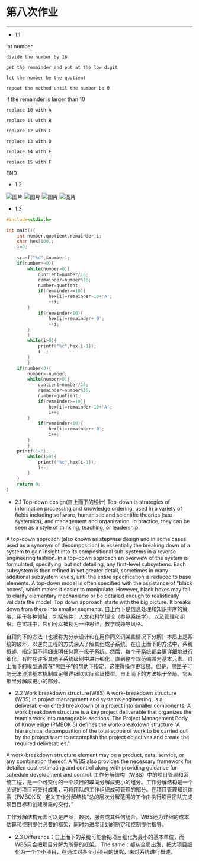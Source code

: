 第八次作业
======
---
* 1.1

int number

    divide the number by 16

    get the remainder and put at the low digit

    let the number be the quotient

    repeat the method until the number be 0

if the remainder is larger than 10

    replace 10 with A

    replace 11 with B

    replace 12 with C

    replace 13 with D

    replace 14 with E

    replace 15 with F

END

* 1.2

![图片](http://a4.qpic.cn/psb?/V135Vm5X0FNlv2/3zqf3rh0mf170oIHDBbvvOmqSvm.ZyPepOL3cI1.njQ!/m/dDMBAAAAAAAAnull&bo=5wIaAgAAAAARB80!&rf=photolist&t=5)
![图片](http://a1.qpic.cn/psb?/V135Vm5X0FNlv2/n89zUtmdHFKCW5DHMyPR5lOC9vJjyQXTY9kJbSS1oB8!/m/dFQBAAAAAAAAnull&bo=qQIYAgAAAAARB4E!&rf=photolist&t=5)
![图片](http://a4.qpic.cn/psb?/V135Vm5X0FNlv2/9KYOH8OAyBnPDD0Nt8Oivg76VyHb5SR*bnw5LlTxLgI!/m/dFMBAAAAAAAAnull&bo=RQMYAgAAAAARB2w!&rf=photolist&t=5)
![图片](http://a1.qpic.cn/psb?/V135Vm5X0FNlv2/jYrdpzQWGykSd48xqIMuJ5IWUAzUCoK*TRqTic5p904!/m/dFQBAAAAAAAAnull&bo=*QIOAgAAAAARB8M!&rf=photolist&t=5)

* 1.3

```c
#include<stdio.h>

int main(){
	int number,quotient,remainder,i;
	char hex[100];
	i=0;
	
	scanf("%d",&number);
	if(number>=0){
		while(number>0){
		    quotient=number/16;
		    remainder=number%16;
		    number=quotient;
		    if(remainder>=10){
			    hex[i]=remainder-10+'A';
			    ++i;
		}
		    if(remainder<10){
			    hex[i]=remainder+'0';
			    ++i;
		}
		}
		while(i>0){
			printf("%c",hex[i-1]);
			i--;
		}
		}
	if(number<0){
		number=-number;
	    while(number>0){
		    quotient=number/16;
		    remainder=number%16;
		    number=quotient;
		    if(remainder>=10){
			    hex[i]=remainder-10+'A';
			    i++;
		}
		    if(remainder<10){
			    hex[i]=remainder+'0';
			    i++;
		}
		}
	printf("-");
	    while(i>0){
			printf("%c",hex[i-1]);
			i--;
		}
	}
	return 0;
} 
```




* 2.1
Top-down design(自上而下的设计)
Top-down is  strategies of information processing and knowledge ordering, used in a variety of fields including software, humanistic and scientific theories (see systemics), and management and organization. In practice, they can be seen as a style of thinking, teaching, or leadership.

A top-down approach (also known as stepwise design and in some cases used as a synonym of decomposition) is essentially the breaking down of a system to gain insight into its compositional sub-systems in a reverse engineering fashion. In a top-down approach an overview of the system is formulated, specifying, but not detailing, any first-level subsystems. Each subsystem is then refined in yet greater detail, sometimes in many additional subsystem levels, until the entire specification is reduced to base elements. A top-down model is often specified with the assistance of "black boxes", which makes it easier to manipulate. However, black boxes may fail to clarify elementary mechanisms or be detailed enough to realistically validate the model. Top down approach starts with the big picture. It breaks down from there into smaller segments.
自上而下是信息处理和知识排序的策略，用于各种领域，包括软件，人文和科学理论（参见系统学），以及管理和组织。在实践中，它们可以被视为一种思维，教学或领导风格。

自顶向下的方法（也被称为分步设计和在用作同义词某些情况下分解）本质上是系统的破坏，以逆向工程的方式深入了解其组成子系统。在自上而下的方法中，系统概述，指定但不详细说明任何第一级子系统。然后，每个子系统都会更详细地进行细化，有时在许多其他子系统级别中进行细化，直到整个规范缩减为基本元素。自上而下的模型通常在“黑匣子”的帮助下指定，这使得操作更容易。但是，黑匣子可能无法澄清基本机制或足够详细以实际验证模型。自上而下的方法始于全局。它从那里分解成更小的部分。

* 2.2
Work breakdown structure(WBS)
A work-breakdown structure (WBS) in project management and systems engineering, is a deliverable-oriented breakdown of a project into smaller components. A work breakdown structure is a key project deliverable that organizes the team's work into manageable sections. The Project Management Body of Knowledge (PMBOK 5) defines the work-breakdown structure "A hierarchical decomposition of the total scope of work to be carried out by the project team to accomplish the project objectives and create the required deliverables."

A work-breakdown structure element may be a product, data, service, or any combination thereof. A WBS also provides the necessary framework for detailed cost estimating and control along with providing guidance for schedule development and control.
工作分解结构（WBS）中的项目管理和系统工程，是一个可交付的一个项目的取向分解成更小的组分。工作分解结构是一个关键的项目可交付成果，可将团队的工作组织成可管理的部分。在项目管理知识体系（PMBOK 5）定义工作分解结构“总的层次分解范围的工作由执行项目团队完成项目目标和创建所需的交付。”

工作分解结构元素可以是产品，数据，服务或其任何组合。WBS还为详细的成本估算和控制提供必要的框架，同时为进度计划的制定和控制提供指导。

* 2.3
Difference：自上而下的系统可能会把项目细化为最小的基本单位，而WBS只会把项目分解为所需的框架。
The same：都从全局出发，把大项目细化为一个个小项目，在通过对各个小项目的研究，来对系统进行概述。